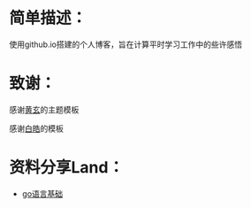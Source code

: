 # 简单描述：

使用github.io搭建的个人博客，旨在计算平时学习工作中的些许感悟  



# 致谢：

感谢[黄玄](https://github.com/huxpro)的主题模板

感谢[白皓](https://mickey0524.github.io/)的模板

# 资料分享Land：


* [go语言基础](https://mickey0524.github.io/2018/07/16/begin-go/)



